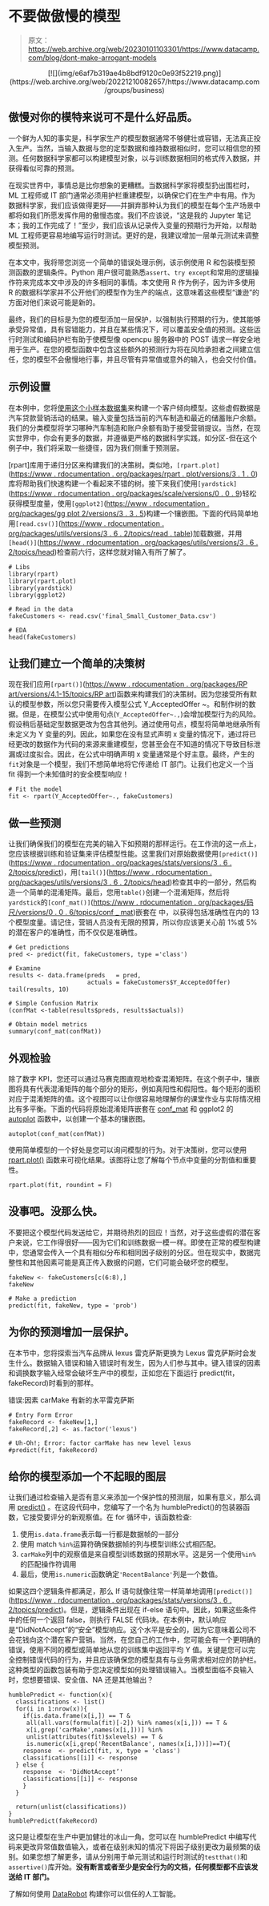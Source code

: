 # 不要做傲慢的模型

> 原文：<https://web.archive.org/web/20230101103301/https://www.datacamp.com/blog/dont-make-arrogant-models>

<center>[![](img/e6af7b319ae4b8bdf9120c0e93f52219.png)](https://web.archive.org/web/20221210082657/https://www.datacamp.com/groups/business)</center>

## 傲慢对你的模特来说可不是什么好品质。

一个鲜为人知的事实是，科学家生产的模型数据通常不够健壮或容错，无法真正投入生产。当然，当输入数据与您的定型数据和维持数据相似时，您可以相信您的预测。任何数据科学家都可以构建模型对象，以与训练数据相同的格式传入数据，并获得看似可靠的预测。

在现实世界中，事情总是比你想象的更糟糕。当数据科学家将模型扔出围栏时，ML 工程师或 IT 部门通常必须用护栏重建模型，以确保它们在生产中有用。作为数据科学家，我们应该做得更好——并摒弃那种认为我们的模型在每个生产场景中都将如我们所愿发挥作用的傲慢态度。我们不应该说，“这是我的 Jupyter 笔记本；我的工作完成了！”至少，我们应该从记录传入变量的预期行为开始，以帮助 ML 工程师更容易地编写运行时测试。更好的是，我建议增加一层单元测试来调整模型预测。

在本文中，我将带您浏览一个简单的错误处理示例，该示例使用 R 和包装模型预测函数的逻辑条件。Python 用户很可能熟悉`assert`、`try except`和常用的逻辑操作符来完成本文中涉及的许多相同的事情。本文使用 R 作为例子，因为许多使用 R 的数据科学家并不公开他们的模型作为生产的端点，这意味着这些模型“谦逊”的方面对他们来说可能是新的。

最终，我们的目标是为您的模型添加一层保护，以强制执行预期的行为，使其能够承受异常值，具有容错能力，并且在某些情况下，可以覆盖安全值的预测。这些运行时测试和编码护栏有助于使模型像 opencpu 服务器中的 POST 请求一样安全地用于生产。在您的模型函数中包含这些额外的预测行为将在风险承担者之间建立信任，您的模型不会傲慢地行事，并且尽管有异常值或意外的输入，也会交付价值。

## 示例设置

在本例中，您将[使用这个小样本数据集](https://web.archive.org/web/20221210082657/https://s3.amazonaws.com/assets.datacamp.com/email/other/final_Small_Customer_Data.csv)来构建一个客户倾向模型。这些虚假数据是汽车贷款营销活动的结果。输入变量包括当前的汽车制造和最近的储蓄账户余额。我们的分类模型将学习哪种汽车制造和账户余额有助于接受营销提议。当然，在现实世界中，你会有更多的数据，并遵循更严格的数据科学实践，如分区-但在这个例子中，我们将采取一些捷径，因为我们侧重于预测层。

[rpart]库用于递归分区来构建我们的决策树。类似地，`[rpart.plot]`([https://www . rdocumentation . org/packages/rpart . plot/versions/3 . 1 . 0](https://web.archive.org/web/20221210082657/https://www.rdocumentation.org/packages/rpart.plot/versions/3.1.0))库将帮助我们快速构建一个看起来不错的树。接下来我们使用`[yardstick]`([https://www . rdocumentation . org/packages/scale/versions/0 . 0 . 9](https://web.archive.org/web/20221210082657/https://www.rdocumentation.org/packages/yardstick/versions/0.0.9))轻松获得模型度量，使用`[ggplot2]`([https://www . rdocumentation . org/packages/gg plot 2/versions/3 . 3 . 5](https://web.archive.org/web/20221210082657/https://www.rdocumentation.org/packages/ggplot2/versions/3.3.5))构建一个镶嵌图。下面的代码简单地用`[read.csv()]`([https://www . rdocumentation . org/packages/utils/versions/3 . 6 . 2/topics/read . table](https://web.archive.org/web/20221210082657/https://www.rdocumentation.org/packages/utils/versions/3.6.2/topics/read.table))加载数据，并用`[head()]`([https://www . rdocumentation . org/packages/utils/versions/3 . 6 . 2/topics/head](https://web.archive.org/web/20221210082657/https://www.rdocumentation.org/packages/utils/versions/3.6.2/topics/head))检查前六行，这样您就对输入有所了解了。

```
# Libs
library(rpart)
library(rpart.plot)
library(yardstick)
library(ggplot2)

# Read in the data
fakeCustomers <- read.csv('final_Small_Customer_Data.csv')

# EDA
head(fakeCustomers) 
```

## 让我们建立一个简单的决策树

现在我们应用`[rpart()]`([https://www . rdocumentation . org/packages/RP art/versions/4.1-15/topics/RP art](https://web.archive.org/web/20221210082657/https://www.rdocumentation.org/packages/rpart/versions/4.1-15/topics/rpart))函数来构建我们的决策树。因为您接受所有默认的模型参数，所以您只需要传入模型公式 Y_AcceptedOffer ~。和制作树的数据。但是，在模型公式中使用句点(`Y_AcceptedOffer~.,`)会增加模型行为的风险。假设稍后基础定型数据更改为包含其他列。通过使用句点，模型将简单地继承所有未定义为 Y 变量的列。因此，如果您在没有显式声明 x 变量的情况下，通过将已经更改的数据作为代码的来源来重建模型，您甚至会在不知道的情况下导致目标泄漏或过度拟合。因此，在公式中明确声明 x 变量通常是个好主意。最终，产生的`fit`对象是一个模型，我们不想简单地将它传递给 IT 部门。让我们也定义一个当 fit 得到一个未知值时的安全模型响应！

```
# Fit the model
fit <- rpart(Y_AcceptedOffer~., fakeCustomers) 
```

## 做一些预测

让我们确保我们的模型在完美的输入下如预期的那样运行。在工作流的这一点上，您应该根据训练和验证集来评估模型性能。这里我们对原始数据使用`[predict()]`([https://www . rdocumentation . org/packages/stats/versions/3 . 6 . 2/topics/predict](https://web.archive.org/web/20221210082657/https://www.rdocumentation.org/packages/stats/versions/3.6.2/topics/predict))，用`[tail()]`([https://www . rdocumentation . org/packages/utils/versions/3 . 6 . 2/topics/head](https://web.archive.org/web/20221210082657/https://www.rdocumentation.org/packages/utils/versions/3.6.2/topics/head))检查其中的一部分，然后构造一个简单的混淆矩阵。最后，您用`table()`创建一个混淆矩阵，然后将`yardstick`的`[conf_mat()]`([https://www . rdocumentation . org/packages/码尺/versions/0 . 0 . 6/topics/conf _ mat](https://web.archive.org/web/20221210082657/https://www.rdocumentation.org/packages/yardstick/versions/0.0.6/topics/conf_mat))嵌套在  中，以获得包括准确性在内的 13 个模型度量。请记住，营销人员没有无限的预算，所以你应该更关心前 1%或 5%的潜在客户的准确性，而不仅仅是准确性。

```
# Get predictions
pred <- predict(fit, fakeCustomers, type ='class')

# Examine
results <- data.frame(preds   = pred,
                      actuals = fakeCustomers$Y_AcceptedOffer)
tail(results, 10) 
```

```
# Simple Confusion Matrix
(confMat <-table(results$preds, results$actuals)) 
```

```
# Obtain model metrics
summary(conf_mat(confMat)) 
```

## 外观检验

除了数字 KPI，您还可以通过马赛克图直观地检查混淆矩阵。在这个例子中，镶嵌图将具有代表混淆矩阵的每个部分的矩形，例如真阳性和假阳性。每个矩形的面积对应于混淆矩阵的值。这个视图可以让你很容易地理解你的课堂作业与实际情况相比有多平衡。下面的代码将原始混淆矩阵嵌套在 [conf_mat](https://web.archive.org/web/20221210082657/https://www.rdocumentation.org/packages/yardstick/versions/0.0.6/topics/conf_mat) 和 ggplot2 的 [autoplot](https://web.archive.org/web/20221210082657/https://www.rdocumentation.org/packages/ggplot2/versions/3.3.0/topics/autoplot) 函数中，以创建一个基本的镶嵌图。

```
autoplot(conf_mat(confMat)) 
```

使用简单模型的一个好处是您可以询问模型的行为。对于决策树，您可以使用 [rpart.plot()](https://web.archive.org/web/20221210082657/https://www.rdocumentation.org/packages/rpart.plot/versions/3.0.8/topics/rpart.plot) 函数来可视化结果。该图将让您了解每个节点中变量的分割值和重要性。

```
rpart.plot(fit, roundint = F) 
```

## 没事吧。没那么快。

不要把这个模型代码发送给它，并期待热烈的回应！当然，对于这些虚假的潜在客户来说，它工作得很好——因为它们和训练数据一模一样。即使在正常的模型构建中，您通常会传入一个具有相似分布和相同因子级别的分区。但在现实中，数据完整性和其他因素可能是真正传入数据的问题，它们可能会破坏您的模型。

```
fakeNew <- fakeCustomers[c(6:8),]
fakeNew

# Make a prediction
predict(fit, fakeNew, type = 'prob') 
```

## 为你的预测增加一层保护。

在本节中，您将探索当汽车品牌从 lexus 雷克萨斯更换为 Lexus 雷克萨斯时会发生什么。数据输入错误和输入错误时有发生，因为人们参与其中。键入错误的因素和调换数字输入经常会破坏生产中的模型，正如您在下面运行 predict(fit，fakeRecord)时看到的那样。

错误:因素 carMake 有新的水平雷克萨斯

```
# Entry Form Error
fakeRecord <- fakeNew[1,]
fakeRecord[,2] <- as.factor('lexus')

# Uh-Oh!; Error: factor carMake has new level lexus
#predict(fit, fakeRecord) 
```

## 给你的模型添加一个不起眼的图层

让我们通过检查输入是否有意义来添加一个保护性的预测层，如果有意义，那么调用 [predict()](https://web.archive.org/web/20221210082657/https://www.rdocumentation.org/packages/stats/versions/3.6.2/topics/predict) 。在这段代码中，您编写了一个名为 humblePredict()的包装器函数，它接受要评分的新观察值。在 for 循环中，该函数检查:

1.  使用`is.data.frame`表示每一行都是数据帧的一部分
2.  使用 match `%in%`运算符确保数据帧的列与模型训练公式相匹配。
3.  `carMake`列中的观察值是来自模型训练数据的预期水平。这是另一个使用`%in%`的匹配操作符调用
4.  最后，使用`is.numeric`函数确定`'RecentBalance'`列是一个数值。

如果这四个逻辑条件都满足，那么 If 语句就像往常一样简单地调用`[predict()]`([https://www . rdocumentation . org/packages/stats/versions/3 . 6 . 2/topics/predict](https://web.archive.org/web/20221210082657/https://www.rdocumentation.org/packages/stats/versions/3.6.2/topics/predict))。但是，逻辑条件出现在 if-else 语句中。因此，如果这些条件中的任何一个返回 false，则执行 FALSE 代码块。在本例中，默认响应是“DidNotAccept”的“安全”模型响应。这个水平是安全的，因为它意味着公司不会花钱向这个潜在客户营销。当然，在您自己的工作中，您可能会有一个更明确的错误，使用不同的模型或简单地从您的训练集中返回平均 Y 值。关键是您可以完全控制错误代码的行为，并且应该确保您的模型具有与业务需求相对应的防护栏。这种类型的函数包装有助于您决定模型如何处理错误输入。当模型面临不良输入时，您想要错误、安全值、NA 还是其他输出？

```
humblePredict <- function(x){
  classifications <- list()
  for(i in 1:nrow(x)){
    if(is.data.frame(x[i,]) == T &
     all(all.vars(formula(fit)[-2]) %in% names(x[i,])) == T &
     x[i,grep('carMake',names(x[i,]))] %in%
     unlist(attributes(fit)$xlevels) == T &
     is.numeric(x[i,grep('RecentBalance', names(x[i,]))])==T){
    response  <- predict(fit, x, type = 'class')
    classifications[[i]] <- response
  } else {
    response  <- 'DidNotAccept’'
    classifications[[i]] <- response
    }
  }

  return(unlist(classifications))
}
humblePredict(fakeRecord) 
```

这只是让模型在生产中更加健壮的冰山一角。您可以在 humblePredict 中编写代码来更改异常值数值输入，或者在级别未知的情况下将因子级别更改为最频繁的级别。如果您想了解更多，请从分别用于单元测试和运行时测试的`testthat()`和`assertive()`库开始。**没有断言或者至少是安全行为的文档，任何模型都不应该发送给 IT 部门。**

了解如何使用 [DataRobot](https://web.archive.org/web/20221210082657/https://www.datarobot.com/) 构建你可以信任的人工智能。
